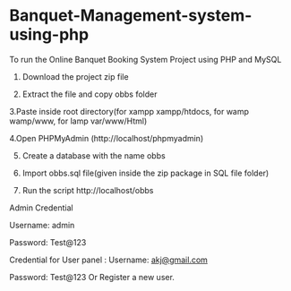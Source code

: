 # Banquet-Management-system-using-php
To run the Online Banquet Booking System Project using PHP and MySQL
1. Download the project zip file

2. Extract the file and copy obbs folder

3.Paste inside root directory(for xampp xampp/htdocs, for wamp wamp/www, for lamp var/www/Html)

4.Open PHPMyAdmin (http://localhost/phpmyadmin)

5. Create a database with the name  obbs

6. Import obbs.sql file(given inside the zip package in SQL file folder)

7. Run the script http://localhost/obbs

Admin Credential

Username: admin

Password: Test@123

Credential for User panel :
Username: akj@gmail.com

Password: Test@123
Or Register a new user.
